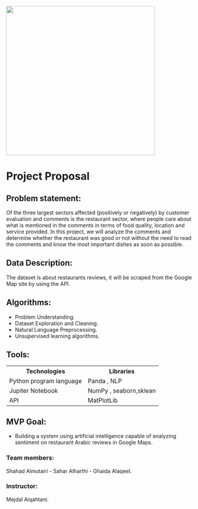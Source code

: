 <img src="https://user-images.githubusercontent.com/93095814/147146554-404c3210-b275-4c76-875a-a912cf9735a8.png" width="400" heigh="400" />
<h1> Project Proposal  </h1>
 
## Problem statement:
Of the three largest sectors affected (positively or negatively) by customer evaluation and comments is the restaurant sector, where people care about what is mentioned in the comments in terms of food quality, location and service provided. In this project, we will analyze the comments and determine whether the restaurant was good or not without the need to read the comments and know the most important dishes as soon as possible.

## Data Description:
The dataset is about restaurants reviews, it will be scraped from the Google Map site by using the API.
 


## Algorithms:
* Problem Understanding.
* Dataset Exploration and Cleaning.
* Natural Language Preprocessing.
* Unsupervised learning algorithms.
   


## Tools:
<table>
  <tr>
    <th>Technologies </th>
    <th>Libraries </th>
  </tr>
  
  <tr>
    <td>Python program language </td>
    <td>Panda , NLP</td>
  </tr>
  <tr>
    <td>Jupiter Notebook</td>
    <td>NumPy , seaborn,sklean </td>
  </tr>
  <tr>
    <td>API</td>
    <td>MatPlotLib  </td>
  </tr>
    
</table>


## MVP Goal:
* Building a system using artificial intelligence capable of analyzing sentiment on restaurant Arabic reviews in Google Maps.



### Team members:
Shahad Almutairi - Sahar Alharthi - Ghaida Alaqeel.
### Instructor:
Mejdal Alqahtani.
